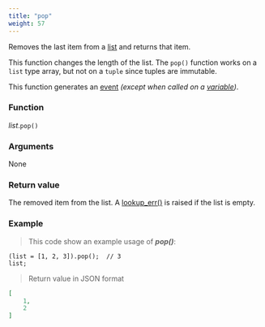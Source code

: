 ```yaml
---
title: "pop"
weight: 57
---
```


Removes the last item from a [list](../../list) and returns that item.

This function changes the length of the list. The `pop()` function works
on a `list` type array, but not on a `tuple` since tuples are immutable.

This function generates an [event](../../../overview/events) *(except when called on a [variable](../../../overview/variable))*.

### Function

*list*.`pop()`

### Arguments

None

### Return value

The removed item from the list. A [lookup_err()](../../../errors/lookup_err) is raised if the list is empty.

### Example

> This code show an example usage of ***pop()***:

```thingsdb,json_response
(list = [1, 2, 3]).pop();  // 3
list;
```

> Return value in JSON format

```json
[
    1,
    2
]
```
